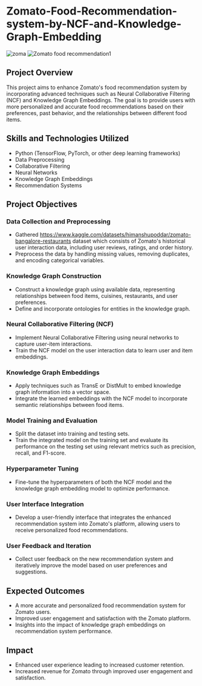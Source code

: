 # Zomato-Food-Recommendation-system-by-NCF-and-Knowledge-Graph-Embedding
![zoma](https://github.com/ssprakash5/Zomato-Food-Recommendation-system-by-NCF-and-Knowledge-Graph-Embedding/assets/154003057/bee75a49-0e9e-4da7-8233-a0c6fc722103)
![Zomato food recommendation1](https://github.com/ssprakash5/Zomato-Food-Recommendation-system-by-NCF-and-Knowledge-Graph-Embedding/assets/154003057/95a626f5-86b9-46c6-8035-3d69cdd4ad28)

## Project Overview

This project aims to enhance Zomato's food recommendation system by incorporating advanced techniques such as Neural Collaborative Filtering (NCF) and Knowledge Graph Embeddings. The goal is to provide users with more personalized and accurate food recommendations based on their preferences, past behavior, and the relationships between different food items.

## Skills and Technologies Utilized

- Python (TensorFlow, PyTorch, or other deep learning frameworks)
- Data Preprocessing
- Collaborative Filtering
- Neural Networks
- Knowledge Graph Embeddings
- Recommendation Systems

## Project Objectives

### Data Collection and Preprocessing

- Gathered https://www.kaggle.com/datasets/himanshupoddar/zomato-bangalore-restaurants dataset which consists of Zomato's historical user interaction data, including user reviews, ratings, and order history.
- Preprocess the data by handling missing values, removing duplicates, and encoding categorical variables.

### Knowledge Graph Construction

- Construct a knowledge graph using available data, representing relationships between food items, cuisines, restaurants, and user preferences.
- Define and incorporate ontologies for entities in the knowledge graph.

### Neural Collaborative Filtering (NCF)

- Implement Neural Collaborative Filtering using neural networks to capture user-item interactions.
- Train the NCF model on the user interaction data to learn user and item embeddings.

### Knowledge Graph Embeddings

- Apply techniques such as TransE or DistMult to embed knowledge graph information into a vector space.
- Integrate the learned embeddings with the NCF model to incorporate semantic relationships between food items.

### Model Training and Evaluation

- Split the dataset into training and testing sets.
- Train the integrated model on the training set and evaluate its performance on the testing set using relevant metrics such as precision, recall, and F1-score.

### Hyperparameter Tuning

- Fine-tune the hyperparameters of both the NCF model and the knowledge graph embedding model to optimize performance.

### User Interface Integration

- Develop a user-friendly interface that integrates the enhanced recommendation system into Zomato's platform, allowing users to receive personalized food recommendations.

### User Feedback and Iteration

- Collect user feedback on the new recommendation system and iteratively improve the model based on user preferences and suggestions.

## Expected Outcomes

- A more accurate and personalized food recommendation system for Zomato users.
- Improved user engagement and satisfaction with the Zomato platform.
- Insights into the impact of knowledge graph embeddings on recommendation system performance.

## Impact

- Enhanced user experience leading to increased customer retention.
- Increased revenue for Zomato through improved user engagement and satisfaction.

